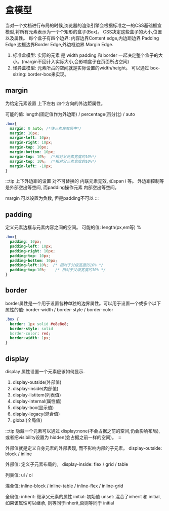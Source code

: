 # 盒模型

  当对一个文档进行布局的时候,浏览器的渲染引擎会根据标准之一的CSS基础框盒模型,将所有元素表示为一个个矩形的盒子(Box)。
	CSS决定这些盒子的大小,位置以及属性。
	每个盒子有四个边界: 内容边界Content edge,内边距边界 Padding Edge 边框边界Border Edge,外边框边界 Margin Edge.

1. 标准盒模型: 实际的元素 是 width padding 和 border 一起决定整个盒子的大小。(margin不回计入实际大小,会影响盒子在页面所占空间)
2. 怪异盒模型: 元素所占的空间就是实际设置的width/height。 可以通过 box-sizing: border-box来实现。

## margin

  为给定元素设置 上下左右 四个方向的外边距属性。

  可能的值: length(固定值作为外边距) / percentage(百分比) / auto
```css
.box{
  margin: 0 auto; /*块元素左右居中*/
  margin: 10px;
  margin-left: 10px;
  margin-right: 10px;
  margin-top: 10px;
  margin-bottom: 10px;
  margin-top: 10%;  /*相对父元素宽度的10%*/
  margin-top: 10%;  /*相对父元素宽度的10%*/
  margin-left: -10px;
}
```
:::tip
上下外边距的设置 对不可替换的 内联元素无效, 如span i 等。 外边距控制等是外部空出等空间, 而padding操作元素
内部空出等空间。

margin 可以设置为负数, 但是padding不可以
:::

## padding

  定义元素边框与元素内容之间的空间。
  可能的值: length(px,em等) %
```css
.box{
  padding: 10px;
  padding-left: 10px;
  padding-right: 10px;
  padding-top: 10px;
  padding-bottom: 10px;
  padding-left:10%;  /* 相对于父级宽度的10% */
  padding-top:10%;	  /* 相对于父级宽度的10% */
}

```
## border

  border属性是一个用于设置各种单独的边界属性。可以用于设置一个或多个以下属性的值:
  border-width / border-style / border-color

```css
.box {
  border: 1px solid #e8e8e8;
  border-style: solid
  border-color: red;
  border-width: 1px;
}
```

## display

  display 属性设置一个元素应该如何显示.

1. display-outside(外部值)
2. display-inside(内部值)
3. display-listitem(列表值)
4. display-internal(属性值)
5. display-box(显示值)
6. display-legacy(混合值)
7. global(全局值)

:::tip
隐藏一个元素可以通过 display:none(不会占据之前的空间,仍会影响布局), 或者把visibility设置为 hidden(会占据之前一样的空间)。
:::

  外部值就是定义自身元素的外部表现, 而不影响内部的子元素。
    display-outside: block / inline

  外部值: 定义子元素布局的。
    display-inside: flex / grid / table

  列表值: ul / ol

  混合值: inline-block / inline-table / inline-flex / inline-grid

  全局值:
  inherit: 继承父元素的属性
  initial: 初始值
  unset:  混合了inherit 和 initial, 如果该属性可以继承, 则等同于inherit,否则等同于 initial
